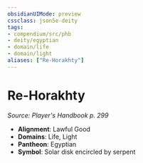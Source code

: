 ```yaml
---
obsidianUIMode: preview
cssclass: json5e-deity
tags:
- compendium/src/phb
- deity/egyptian
- domain/life
- domain/light
aliases: ["Re-Horakhty"]
---
```

# Re-Horakhty
*Source: Player's Handbook p. 299* 

- **Alignment**: Lawful Good
- **Domains**: Life, Light
- **Pantheon**: Egyptian
- **Symbol**: Solar disk encircled by serpent
